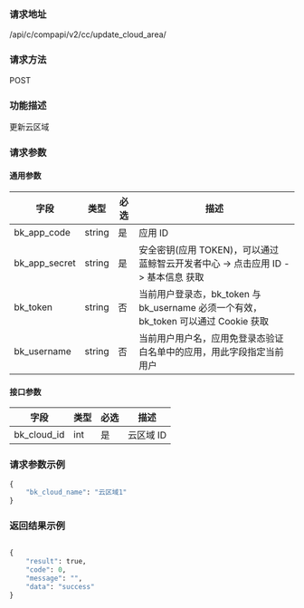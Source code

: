 
### 请求地址

/api/c/compapi/v2/cc/update_cloud_area/



### 请求方法

POST


### 功能描述

更新云区域

### 请求参数


#### 通用参数

| 字段 | 类型 | 必选 |  描述 |
|-----------|------------|--------|------------|
| bk_app_code  |  string    | 是 | 应用 ID     |
| bk_app_secret|  string    | 是 | 安全密钥(应用 TOKEN)，可以通过 蓝鲸智云开发者中心 -&gt; 点击应用 ID -&gt; 基本信息 获取 |
| bk_token     |  string    | 否 | 当前用户登录态，bk_token 与 bk_username 必须一个有效，bk_token 可以通过 Cookie 获取 |
| bk_username  |  string    | 否 | 当前用户用户名，应用免登录态验证白名单中的应用，用此字段指定当前用户 |

#### 接口参数

| 字段                 |  类型      | 必选   |  描述       |
|----------------------|------------|--------|-------------|
| bk_cloud_id  | int      | 是      | 云区域 ID       |


### 请求参数示例

``` python
{
	"bk_cloud_name": "云区域1"
}

```

### 返回结果示例


```python

{
    "result": true,
    "code": 0,
    "message": "",
    "data": "success"
}

```